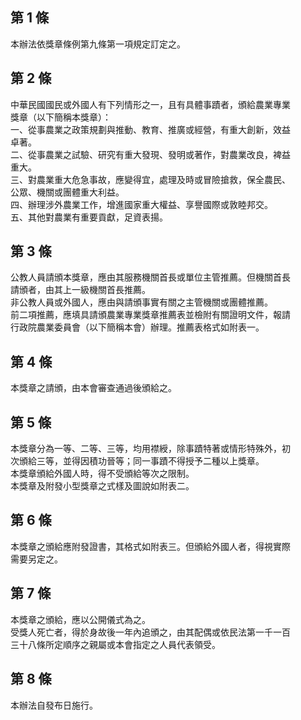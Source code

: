 第 1 條
-------
本辦法依獎章條例第九條第一項規定訂定之。

第 2 條
-------
中華民國國民或外國人有下列情形之一，且有具體事蹟者，頒給農業專業  
獎章（以下簡稱本獎章）：  
一、從事農業之政策規劃與推動、教育、推廣或經營，有重大創新，效益  
    卓著。  
二、從事農業之試驗、研究有重大發現、發明或著作，對農業改良，裨益  
    重大。  
三、對農業重大危急事故，應變得宜，處理及時或冒險搶救，保全農民、  
    公眾、機關或團體重大利益。  
四、辦理涉外農業工作，增進國家重大權益、享譽國際或敦睦邦交。  
五、其他對農業有重要貢獻，足資表揚。

第 3 條
-------
公教人員請頒本獎章，應由其服務機關首長或單位主管推薦。但機關首長  
請頒者，由其上一級機關首長推薦。  
非公教人員或外國人，應由與請頒事實有關之主管機關或團體推薦。  
前二項推薦，應填具請頒農業專業獎章推薦表並檢附有關證明文件，報請  
行政院農業委員會（以下簡稱本會）辦理。推薦表格式如附表一。

第 4 條
-------
本獎章之請頒，由本會審查通過後頒給之。

第 5 條
-------
本獎章分為一等、二等、三等，均用襟綬，除事蹟特著或情形特殊外，初  
次頒給三等，並得因積功晉等；同一事蹟不得授予二種以上獎章。  
本獎章頒給外國人時，得不受頒給等次之限制。  
本獎章及附發小型獎章之式樣及圖說如附表二。

第 6 條
-------
本獎章之頒給應附發證書，其格式如附表三。但頒給外國人者，得視實際  
需要另定之。

第 7 條
-------
本獎章之頒給，應以公開儀式為之。  
受獎人死亡者，得於身故後一年內追頒之，由其配偶或依民法第一千一百  
三十八條所定順序之親屬或本會指定之人員代表領受。

第 8 條
-------
本辦法自發布日施行。


